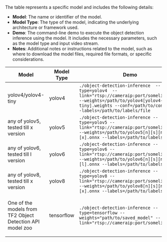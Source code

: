 
The table represents a specific model and includes the following details:

- **Model**: The name or identifier of the model.
- **Model Type**: The type of the model, indicating the underlying architecture or framework used.
- **Demo**: The command-line demo to execute the object detection inference using the model. It includes the necessary parameters, such as the model type and input video stream.
- **Notes**: Additional notes or instructions related to the model, such as where to download the model files, required file formats, or specific considerations.


| Model                    | Model Type           | Demo                                                                                        | Notes                                                                                                                                                                                                                                     |
| ----------------------- | -------------------- | ------------------------------------------------------------------------------------------- | ----------------------------------------------------------------------------------------------------------------------------------------------------------------------------------------------------------------------------------------- |
|     yolov4/yolov4-tiny              |  yolov4  | `./object-detection-inference  --type=yolov4  --link="rtsp://cameraip:port/somelivefeed" --weights=/path/to/yolov4[yolov4-tiny].weights --conf=/path/to/conf.cfg --labels=/path/to/labels/file` | Weights and .cfg files to download from [yolov4](https://github.com/AlexeyAB/darknet/releases/tag/yolov4)                                                                                                            |
|  any of yolov5, tested till x version                   |  yolov5 | `./object-detection-inference --type=yolov5 --link="rtsp://cameraip:port/somelivefeed" --weights=/path/to/yolov5[n][s][m][l][x].onnx --labels=/path/to/labels/file` | Weights to put inside models folder after exporting the pretrained .pt file in ONNX format using the script from [yolov5 repo](https://github.com/ultralytics/yolov5/blob/master/export.py).|
|  any of yolov6, tested till l version                   |  yolov6 | `./object-detection-inference --type=yolov6 --link="rtsp://cameraip:port/somelivefeed" --weights=/path/to/yolov6[n][s][m][l].onnx --labels=/path/to/labels/file` | Weights to put inside models folder after exporting the pretrained .pt file in ONNX format using the script from [yolov6 repo](https://github.com/meituan/YOLOv6/tree/main/deploy/ONNX). Posteprocessing code is identical to yolov5|
| any of yolov8, tested till x version                  | yolov8      | `./object-detection-inference --type=yolov8 --link="rtsp://cameraip:port/somelivefeed" --weights=/path/to/yolov8[n][s][m][l][x].onnx --labels=/path/to/labels/file` | Weights to put inside models folder after exporting the pretrained .pt file in ONNX format, [same way as yolov5](https://github.com/ultralytics/ultralytics/tree/main/examples/YOLOv8-CPP-Inference).|
| One of the models from TF2 Object Detection API model zoo | tensorflow | `./object-detection-inference --type=tensorflow --weights="path/to/saved_model" --link="rtsp://cameraip:port/somelivefeed"` | Download from [model zoo](https://github.com/tensorflow/models/blob/master/research/object_detection/g3doc/tf2_detection_zoo.md) and set `weights` to the `saved_model` folder where `saved_model.pb` is stored. Tested models: `ssd_resnet50_v1_fpn_640x640_coco17_tpu-8`, `ssd_mobilenet_v2_320x320_coco17_tpu-8`, `ssd_resnet101_v1_fpn_640x640_coco17_tpu-8` |                                                                                                                                                                                                                                        |
